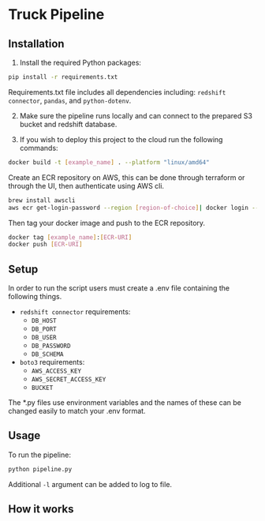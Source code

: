 # Truck Pipeline

## Installation
1. Install the required Python packages:

```bash
pip install -r requirements.txt
```
Requirements.txt file includes all dependencies including: `redshift connector`, `pandas`, and `python-dotenv`.

2. Make sure the pipeline runs locally and can connect to the prepared S3 bucket and redshift database.

3. If you wish to deploy this project to the cloud run the following commands:
```bash
docker build -t [example_name] . --platform "linux/amd64"
```
Create an ECR repository on AWS, this can be done through terraform or through the UI, then authenticate using AWS cli.
```bash
brew install awscli
aws ecr get-login-password --region [region-of-choice]| docker login --username AWS --password-stdin [ECR-URI]
```
Then tag your docker image and push to the ECR repository.
```bash
docker tag [example_name]:[ECR-URI]
docker push [ECR-URI]
```

## Setup
In order to run the script users must create a .env file containing the following things.
- `redshift connector` requirements:
    - `DB_HOST`
    - `DB_PORT`
    - `DB_USER`
    - `DB_PASSWORD`
    - `DB_SCHEMA`  
- `boto3` requirements:
    - `AWS_ACCESS_KEY`
    - `AWS_SECRET_ACCESS_KEY`
    - `BUCKET` 

The *.py files use environment variables and the names of these can be changed easily to match your .env format.

## Usage
To run the pipeline:
```bash
python pipeline.py
```
Additional `-l` argument can be added to log to file.

## How it works